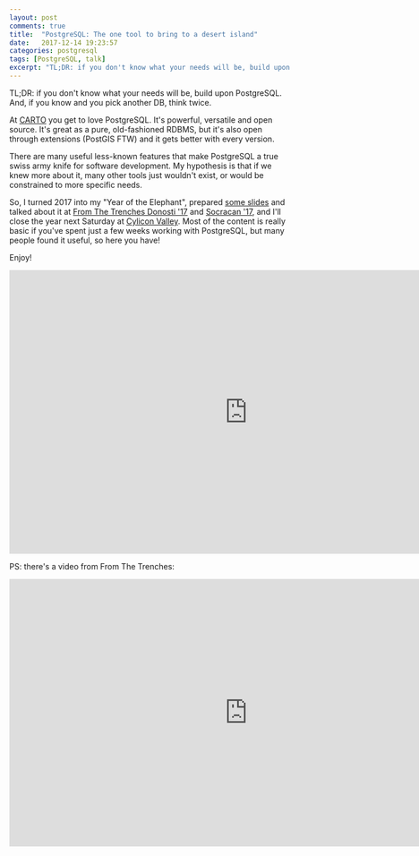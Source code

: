 ```yaml
---
layout: post
comments: true
title:  "PostgreSQL: The one tool to bring to a desert island"
date:   2017-12-14 19:23:57
categories: postgresql
tags: [PostgreSQL, talk]
excerpt: "TL;DR: if you don't know what your needs will be, build upon PostgreSQL. And, if you know and you pick another DB, think twice."
---
```


TL;DR: if you don't know what your needs will be, build upon PostgreSQL. And, if you know and you pick another DB, think twice.

At [CARTO](https://carto.com/) you get to love PostgreSQL. It's powerful, versatile and open source. It's great as
a pure, old-fashioned RDBMS, but it's also open through extensions (PostGIS FTW) and it gets better with every version.

There are many useful less-known features that make PostgreSQL a true swiss army knife for software development. My
hypothesis is that if we knew more about it, many other tools just wouldn't exist, or would be constrained to more
specific needs.

So, I turned 2017 into my "Year of the Elephant", prepared [some slides](https://docs.google.com/presentation/d/1nI1IQiYlzoKidmL1xEVjxyBX2gnTsHfwNkivHJGaui4/) and talked about it at [From The Trenches Donosti '17](https://spines.me/p/luisartola/notas-from-the-trenches-2017-donosti-edition) and [Socracan '17](https://www.socracan.com/), and I'll close the year next Saturday at [Cylicon Valley](https://www.meetup.com/es-ES/Cylicon-Valley/events/245855060/). Most of the content is really basic if you've spent just a few weeks working with PostgreSQL, but many people found it useful, so here you have!

Enjoy!

<iframe src="https://docs.google.com/presentation/d/e/2PACX-1vSl1sOawzZsHkOcZPL1GNc0hS3fwTHeqdVUBGWevMj8E8DkE6XixieoPERYTvIudKQBpy6Wzr4EIkbH/embed?start=false&loop=false&delayms=3000" frameborder="0" width="850" height="507" allowfullscreen="true" mozallowfullscreen="true" webkitallowfullscreen="true"></iframe>

PS: there's a video from From The Trenches:

<iframe width="850" height="478" src="https://www.youtube.com/embed/Zm34_hKPwUM" frameborder="0" gesture="media" allow="encrypted-media" allowfullscreen></iframe>
